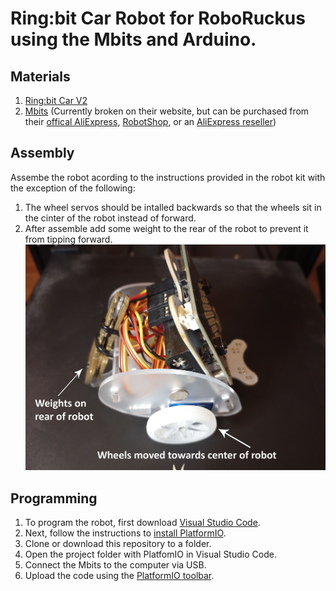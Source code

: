 # Ring:bit Car Robot for RoboRuckus using the Mbits and Arduino.
## Materials
1. [Ring:bit Car V2](https://shop.elecfreaks.com/products/elecfreaks-micro-bit-ring-bit-v2-car-kit-without-micro-bit-board)
2. [Mbits](https://www.elecrow.com/mbits.html) (Currently broken on their website, but can be purchased from their [offical AliExpress](https://www.aliexpress.com/item/1005003540049324.html), [RobotShop](https://www.robotshop.com/products/elecrow-mbits-esp32-dev-board-based-on-letscode-scratch-30-arduino), or an [AliExpress reseller](https://www.aliexpress.com/item/1005005524784099.html))

## Assembly
Assembe the robot acording to the instructions provided in the robot kit with the exception of the following:
1. The wheel servos should be intalled backwards so that the wheels sit in the cinter of the robot instead of forward.
2. After assemble add some weight to the rear of the robot to prevent it from tipping forward.
![photo of assembly robot](https://github.com/RoboRuckus/roboruckus-bot-ringbit-mbits-arduino/blob/main/media/AssembledRobot.jpg)

## Programming
1. To program the robot, first download [Visual Studio Code](https://code.visualstudio.com/).
2. Next, follow the instructions to [install PlatformIO](https://docs.platformio.org/en/latest/integration/ide/vscode.html#ide-vscode).
3. Clone or download this repository to a folder.
4. Open the project folder with PlatfomIO in Visual Studio Code.
5. Connect the Mbits to the computer via USB.
6. Upload the code using the [PlatformIO toolbar](https://docs.platformio.org/en/latest/integration/ide/vscode.html#ide-vscode-toolbar).
